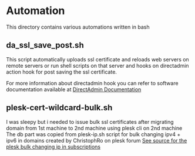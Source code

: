 # Automation
This directory contains various automations written in bash
<br>
## da_ssl_save_post.sh
This script automatically uploads ssl certificate and reloads web servers on remote servers or run shell scripts on that server and hooks on directadmin action hook for post saving the ssl certificate.

For more information about directadmin hook you can refer to software documentation available at [DirectAdmin Documentation](https://docs.directadmin.com/developer/hooks/ssl_letsencrypt.html#ssl-save-pre-post-sh)

## plesk-cert-wildcard-bulk.sh
I was sleepy but i needed to issue bulk ssl certificates after migrating domain from 1st machine to 2nd machine using plesk cli on 2nd machine<br>
The db part was copied from plesk-ip.sh script for bulk changing ipv4 + ipv6 in domains created by ChristophRo on plesk forum
[See source for the plesk bulk changing ip in subscriptions](https://talk.plesk.com/threads/add-ipv6-to-all-subscriptions-at-once.347967/)
